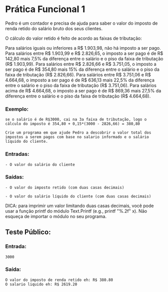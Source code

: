 # Prática Funcional 1

Pedro é um contador e precisa de ajuda para saber o valor do imposto de renda retido do salário bruto dos seus clientes. 

O cálculo do valor retido é feito de acordo as faixas de tributação:

Para salários iguais ou inferiores a R$ 1.903,98, não há imposto a ser pago.
Para salários entre R$ 1.903,99 e R$ 2.826,65, o imposto a ser pago é de R$ 142,80 mais 7,5% da diferença entre o salário e o piso da faixa de tributação (R$ 1.903,99).
Para salários entre R$ 2.826,66 e R$ 3.751,05, o imposto a ser pago é de R$ 354,80 mais 15% da diferença entre o salário e o piso da faixa de tributação (R$ 2.826,66).
Para salários entre R$ 3.751,06 e R$ 4.664,68, o imposto a ser pago é de R$ 636,13 mais 22,5% da diferença entre o salário e o piso da faixa de tributação (R$ 3.751,06).
Para salários acima de R$ 4.664,68, o imposto a ser pago é de R$ 869,36 mais 27,5% da diferença entre o salário e o piso da faixa de tributação (R$ 4.664,68).


### Exemplo: 
    se o salário é de R$3000, cai na 3a faixa de tributação, logo o cálculo do imposto é 354,80 + 0,15*(3000 - 2826,66) = 380,80

    Crie um programa em que ajude Pedro a descobrir o valor total dos impostos a serem pagos com base no salario informado e o salário líquido do cliente.

### Entradas:

    - O valor do salário do cliente

### Saídas:

    - O valor do imposto retido (com duas casas decimais)

    - O valor do salário líquido do cliente (com duas casas decimais)

DICA: para imprimir um valor limitando duas casas decimais, você pode usar a função printf do módulo Text.Printf (e.g., printf "%.2f" x). Não esqueça de importar o módulo no seu programa.

## Teste Público:

### Entrada: 
    3000

### Saída:
    O valor do imposto de renda retido eh: R$ 380.80
    O salario liquido eh: R$ 2619.20


